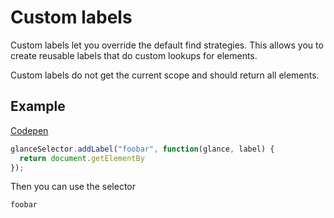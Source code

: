 # Custom labels

Custom labels let you override the default find strategies. This allows you to create reusable labels that do custom lookups for elements.

Custom labels do not get the current scope and should return all elements.

## Example

[Codepen](codepen://quasimatic/mPpqwR)


```javascript
glanceSelector.addLabel("foobar", function(glance, label) {
  return document.getElementBy
});
```

Then you can use the selector

```foobar```
